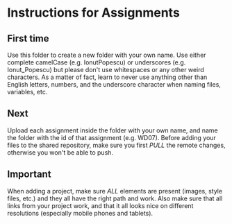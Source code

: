 # Instructions for Assignments

## First time

Use this folder to create a new folder with your own name. Use either complete camelCase (e.g. IonutPopescu) or underscores (e.g. Ionut_Popescu) but please don't use whitespaces or any other weird characters. As a matter of fact, learn to never use anything other than English letters, numbers, and the underscore character when naming files, variables, etc.


## Next

Upload each assignment inside the folder with your own name, and name the folder with the id of that assignment (e.g. WD07). 
Before adding your files to the shared repository, make sure you first *PULL* the remote changes, otherwise you won't be able to push. 


## Important

When adding a project, make sure *ALL* elements are present (images, style files, etc.) and they all have the right path and work. Also make sure that all links from your project work, and that it all looks nice on different resolutions (especially mobile phones and tablets).